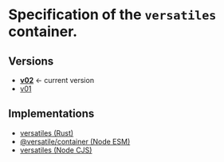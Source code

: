 # Specification of the `versatiles` container.

## Versions

- [**v02**](v02/readme.md) ← current version
- [v01](v01/readme.md)

## Implementations

- [versatiles (Rust)](https://github.com/versatiles-org/versatile)
- [@versatile/container (Node ESM)](https://github.com/versatiles-org/node-versatiles-container)
- [versatiles (Node CJS)](https://github.com/yetzt/node-versatiles)
